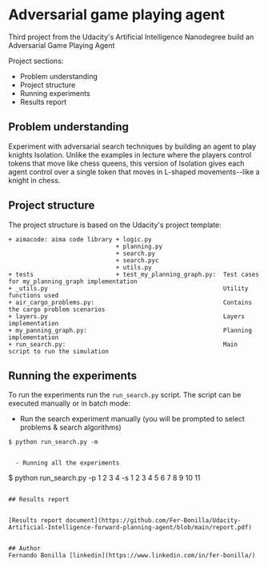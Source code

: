 # Adversarial game playing agent
 Third project from the Udacity's Artificial Intelligence Nanodegree build an Adversarial Game Playing Agent

Project sections:

- Problem understanding
- Project structure
- Running experiments
- Results report

## Problem understanding

Experiment with adversarial search techniques by building an agent to play knights Isolation. Unlike the examples in lecture where the players control tokens that move like chess queens, this version of Isolation gives each agent control over a single token that moves in L-shaped movements--like a knight in chess.


## Project structure

The project structure is based on the Udacity's project template:

```
+ aimacode: aima code library + logic.py
                              + planning.py
                              + search.py
                              + search.pyc
                              + utils.py          
+ tests                       + test_my_planning_graph.py:  Test cases for my_planning_graph implementation
+ _utils.py                                                 Utility functions used
+ air_cargo_problems.py:                                    Contains the cargo problem scenarios 
+ layers.py                                                 Layers implementation
+ my_panning_graph.py:                                      Planning implementation 
+ run_search.py:                                            Main script to run the simulation          
```

## Running the experiments

To run the experiments run the `run_search.py` script. The script can be executed manually or in batch mode:

  - Run the search experiment manually (you will be prompted to select problems & search algorithms)
```
$ python run_search.py -m
```

```

  - Running all the experiments
```
$ python run_search.py -p 1 2 3 4 -s 1 2 3 4 5 6 7 8 9 10 11
```

## Results report


[Results report document](https://github.com/Fer-Bonilla/Udacity-Artificial-Intelligence-forward-planning-agent/blob/main/report.pdf)


## Author 
Fernando Bonilla [linkedin](https://www.linkedin.com/in/fer-bonilla/)
